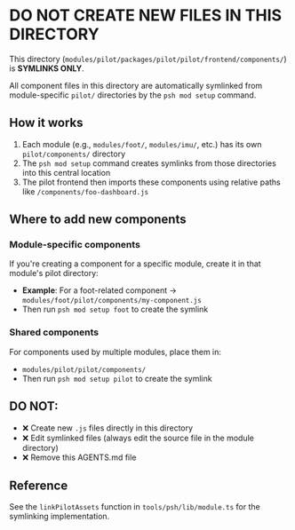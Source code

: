 # DO NOT CREATE NEW FILES IN THIS DIRECTORY

This directory (`modules/pilot/packages/pilot/pilot/frontend/components/`) is **SYMLINKS ONLY**.

All component files in this directory are automatically symlinked from module-specific `pilot/` directories by the `psh mod setup` command.

## How it works

1. Each module (e.g., `modules/foot/`, `modules/imu/`, etc.) has its own `pilot/components/` directory
2. The `psh mod setup` command creates symlinks from those directories into this central location
3. The pilot frontend then imports these components using relative paths like `/components/foo-dashboard.js`

## Where to add new components

### Module-specific components
If you're creating a component for a specific module, create it in that module's pilot directory:
- **Example**: For a foot-related component → `modules/foot/pilot/components/my-component.js`
- Then run `psh mod setup foot` to create the symlink

### Shared components
For components used by multiple modules, place them in:
- `modules/pilot/pilot/components/`
- Then run `psh mod setup pilot` to create the symlink

## DO NOT:
- ❌ Create new `.js` files directly in this directory
- ❌ Edit symlinked files (always edit the source file in the module directory)
- ❌ Remove this AGENTS.md file

## Reference
See the `linkPilotAssets` function in `tools/psh/lib/module.ts` for the symlinking implementation.
